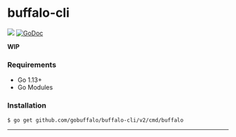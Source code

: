 # buffalo-cli

[![](https://github.com/gobuffalo/buffalo-cli/workflows/Tests/badge.svg)](https://github.com/gobuffalo/buffalo-cli/actions)
[![GoDoc](https://godoc.org/github.com/gobuffalo/buffalo-cli?status.svg)](https://godoc.org/github.com/gobuffalo/buffalo-cli)

**WIP**

### Requirements

* Go 1.13+
* Go Modules

### Installation

```bash
$ go get github.com/gobuffalo/buffalo-cli/v2/cmd/buffalo
```

---
